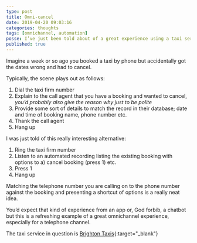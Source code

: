 ```yaml
---
type: post
title: Omni-cancel
date: 2019-04-20 09:03:16
categories: thoughts
tags: [omnichannel, automation]
posse: I’ve just been told about of a great experience using a taxi service telephone channel
published: true
---
```


Imagine a week or so ago you booked a taxi by phone but accidentally got the dates wrong and had to cancel.

Typically, the scene plays out as follows:

1. Dial the taxi firm number
2. Explain to the call agent that you have a booking and wanted to cancel, _you’d probably also give the reason why just to be polite_
3. Provide some sort of details to match the record in their database; date and time of booking name, phone number etc.
4. Thank the call agent
5. Hang up

I was just told of this really interesting alternative:

1. Ring the taxi firm number
2. Listen to an automated recording listing the existing booking with options to a) cancel booking (press 1) etc.
3. Press 1
4. Hang up

Matching the telephone number you are calling on to the phone number against the booking and presenting a shortcut of options is a really neat idea.

You’d expect that kind of experience from an app or, God forbib, a chatbot but this is a refreshing example of a great omnichannel experience, especially for a telephone channel.

The taxi service in question is [Brighton Taxis](https://www.brightontaxis.com/){:target="_blank"}
